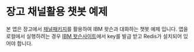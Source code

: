 # 장고 채널활용 챗봇 예제

본 앱은 장고에서 [채널패키지](https://channels.readthedocs.io/en/stable/)를 활용하여 IBM 왓슨과 대화하는 챗봇 예제 입니다.
앱을 로컬에서 실행하려는 경우 [IBM 왓슨사이트](https://www.ibm.com/watson/developercloud/)에서 key를 발급 받고 Redis가 설치되어 있어야 합니다.
